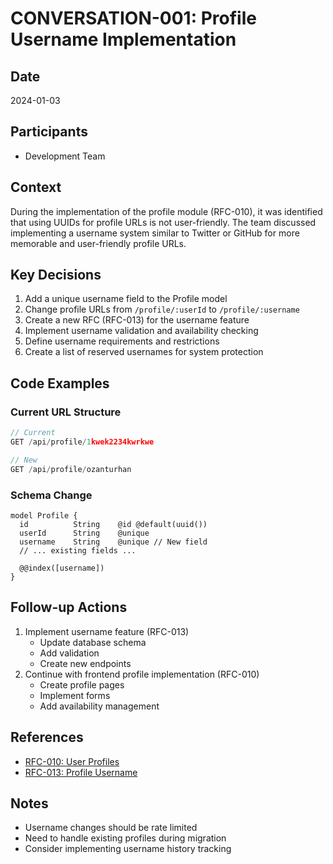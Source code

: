 # CONVERSATION-001: Profile Username Implementation

## Date
2024-01-03

## Participants
- Development Team

## Context
During the implementation of the profile module (RFC-010), it was identified that using UUIDs for profile URLs is not user-friendly. The team discussed implementing a username system similar to Twitter or GitHub for more memorable and user-friendly profile URLs.

## Key Decisions
1. Add a unique username field to the Profile model
2. Change profile URLs from `/profile/:userId` to `/profile/:username`
3. Create a new RFC (RFC-013) for the username feature
4. Implement username validation and availability checking
5. Define username requirements and restrictions
6. Create a list of reserved usernames for system protection

## Code Examples
### Current URL Structure
```typescript
// Current
GET /api/profile/1kwek2234kwrkwe

// New
GET /api/profile/ozanturhan
```

### Schema Change
```prisma
model Profile {
  id          String    @id @default(uuid())
  userId      String    @unique
  username    String    @unique // New field
  // ... existing fields ...

  @@index([username])
}
```

## Follow-up Actions
1. Implement username feature (RFC-013)
   - Update database schema
   - Add validation
   - Create new endpoints
2. Continue with frontend profile implementation (RFC-010)
   - Create profile pages
   - Implement forms
   - Add availability management

## References
- [RFC-010: User Profiles](../rfc/RFC-010-User-Profiles.md)
- [RFC-013: Profile Username](../rfc/RFC-013-Profile-Username.md)

## Notes
- Username changes should be rate limited
- Need to handle existing profiles during migration
- Consider implementing username history tracking 
